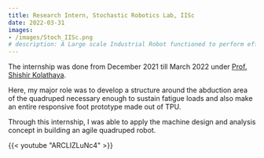 ```yaml
---
title: Research Intern, Stochastic Robotics Lab, IISc
date: 2022-03-31
images:
- /images/Stoch_IISc.png
# description: A Large scale Industrial Robot functioned to perform efficient bin packing
---
```


The internship was done from December 2021 till March 2022 under [Prof. Shishir Kolathaya](https://www.shishirny.com/).

Here, my major role was to develop a structure around the abduction area of the quadruped necessary enough to sustain fatigue loads and also make an entire responsive foot prototype made out of TPU.

Through this internship, I was able to apply the machine design and analysis concept in building an agile quadruped robot.

{{< youtube "ARCLIZLuNc4" >}}

